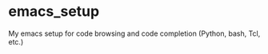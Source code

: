 emacs_setup
===========

My emacs setup for code browsing and code completion (Python, bash, Tcl, etc.)
